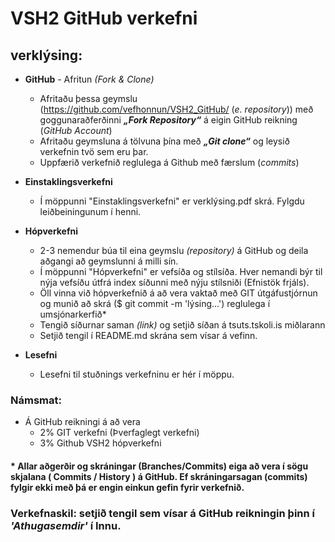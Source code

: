 
# VSH2 GitHub verkefni 

## verklýsing:

*	**GitHub** - Afritun _(Fork & Clone)_
	*	Afritaðu þessa geymslu (https://github.com/vefhonnun/VSH2_GitHub/ (_e. repository_)) með <br> goggunaraðferðinni _**„Fork Repository“**_  á eigin GitHub reikning (_GitHub Account_) 
	*	Afritaðu geymsluna á tölvuna þína með _**„Git clone“**_ og leysið verkefnin tvö sem eru þar.
	*	Uppfærið verkefnið reglulega á Github með færslum (_commits_)

*	**Einstaklingsverkefni**
	*	Í möppunni "Einstaklingsverkefni" er verklýsing.pdf skrá. Fylgdu leiðbeiningunum í henni.

*	**Hópverkefni**
	*	2-3 nemendur búa til eina geymslu _(repository)_ á GitHub og deila aðgangi að geymslunni á milli sín.  
	*	Í möppunni "Hópverkefni" er vefsíða og stílsíða. Hver nemandi býr til nýja vefsíðu útfrá index síðunni með nýju stílsniði (Efnistök frjáls). 
	*	Öll vinna við hópverkefnið á að vera vaktað með GIT útgáfustjórnun og munið að skrá ($ git commit -m 'lýsing...') reglulega í umsjónarkerfið*
	*	Tengið síðurnar saman _(link)_ og setjið síðan á tsuts.tskoli.is miðlarann 
	* 	Setjið tengil í README.md skrána sem vísar á vefinn.

*	**Lesefni**
	*	Lesefni til stuðnings verkefninu er hér í möppu.

### Námsmat:
*	Á GitHub reikningi á að vera 
	*	2%	GIT verkefni (Þverfaglegt verkefni)
	*	3%	Github VSH2 hópverkefni 

#### * Allar aðgerðir og skráningar (Branches/Commits) eiga að vera í sögu skjalana ( Commits / History ) á GitHub. Ef skráningarsagan (commits) fylgir ekki með þá er engin einkun gefin fyrir verkefnið.  

### Verkefnaskil: setjið tengil sem vísar á GitHub reikningin þinn í _'Athugasemdir'_ í Innu. 
